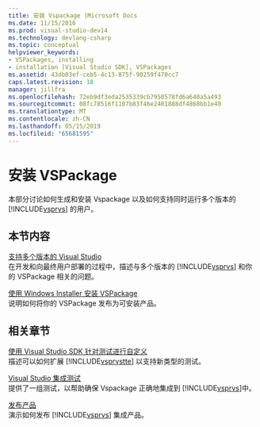 ```yaml
---
title: 安装 Vspackage |Microsoft Docs
ms.date: 11/15/2016
ms.prod: visual-studio-dev14
ms.technology: devlang-csharp
ms.topic: conceptual
helpviewer_keywords:
- VSPackages, installing
- installation [Visual Studio SDK], VSPackages
ms.assetid: 43db03ef-ceb5-4c13-875f-90259f470cc7
caps.latest.revision: 18
manager: jillfra
ms.openlocfilehash: 72eb9df3eda2535339cb7950578fd6a640a5a493
ms.sourcegitcommit: 08fc78516f1107b83f46e2401888df4868bb1e40
ms.translationtype: MT
ms.contentlocale: zh-CN
ms.lasthandoff: 05/15/2019
ms.locfileid: "65681595"
---
```

# <a name="installing-vspackages"></a>安装 VSPackage
本部分讨论如何生成和安装 Vspackage 以及如何支持同时运行多个版本的 [!INCLUDE[vsprvs](../includes/vsprvs-md.md)] 的用户。  
  
## <a name="in-this-section"></a>本节内容  
 [支持多个版本的 Visual Studio](../extensibility/supporting-multiple-versions-of-visual-studio.md)  
 在开发和向最终用户部署的过程中，描述与多个版本的 [!INCLUDE[vsprvs](../includes/vsprvs-md.md)] 和你的 VSPackage 相关的问题。  
  
 [使用 Windows Installer 安装 VSPackage](../extensibility/internals/installing-vspackages-with-windows-installer.md)  
 说明如何将你的 VSPackage 发布为可安装产品。  
  
## <a name="related-sections"></a>相关章节  
 [使用 Visual Studio SDK 针对测试进行自定义](https://msdn.microsoft.com/9cf7a840-dd66-4b00-90f7-e00e40370a69)  
 描述可以如何扩展 [!INCLUDE[vsprvstte](../includes/vsprvstte-md.md)] 以支持新类型的测试。  
  
 [Visual Studio 集成测试](https://msdn.microsoft.com/8d741735-7d93-46c2-ab93-01da7a0e016d)  
 提供了一组测试，以帮助确保 Vspackage 正确地集成到 [!INCLUDE[vsprvs](../includes/vsprvs-md.md)]中。  
  
 [发布产品](../misc/releasing-a-visual-studio-integration-product.md)  
 演示如何发布 [!INCLUDE[vsprvs](../includes/vsprvs-md.md)] 集成产品。